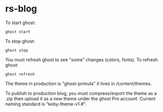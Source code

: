 # rs-blog
To start ghost:

```
ghost start
```

To stop ghost:
```
ghost stop
```

You must refresh ghost to see "some" changes (colors, fonts). To refresh ghost:
```
ghost refresh
```

The theme in production is "ghost-primula" it lives in /content/themes.

To publish to production blog, you must compress/export the theme as a .zip then upload it as a new theme under the ghost Pro account. Current naming standard is "koby-theme-v1.#".
